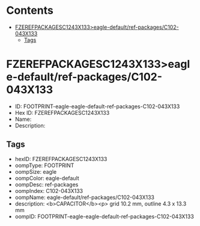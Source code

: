 



Contents
========

* [FZEREFPACKAGESC1243X133>eagle-default/ref-packages/C102-043X133](#fzerefpackagesc1243x133eagle-defaultref-packagesc102-043x133)
	* [Tags](#tags)

# FZEREFPACKAGESC1243X133>eagle-default/ref-packages/C102-043X133

- ID: FOOTPRINT-eagle-eagle-default-ref-packages-C102-043X133
- Hex ID: FZEREFPACKAGESC1243X133
- Name: 
- Description: 

## Tags

- hexID: FZEREFPACKAGESC1243X133
- oompType: FOOTPRINT
- oompSize: eagle
- oompColor: eagle-default
- oompDesc: ref-packages
- oompIndex: C102-043X133
- oompName: eagle-default/ref-packages/C102-043X133
- description: &lt;b&gt;CAPACITOR&lt;/b&gt;&lt;p&gt;&#xD;
grid 10.2 mm, outline 4.3 x 13.3 mm
- oompID: FOOTPRINT-eagle-eagle-default-ref-packages-C102-043X133
